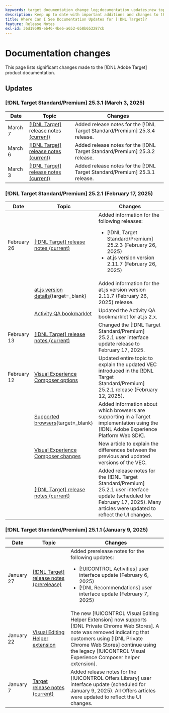 ```yaml
---
keywords: target documentation change log;documentation updates;new topics;edits;updates;update;changes 
description: Keep up to date with important additions and changes to the [!DNL Adobe Target] documentation.
title: Where Can I See Documentation Updates for [!DNL Target]?
feature: Release Notes
exl-id: 36d19598-eb46-4be6-a652-658b653287cb
---
```

# Documentation changes

This page lists significant changes made to the [!DNL Adobe Target] product documentation.

## Updates

### [!DNL Target Standard/Premium] 25.3.1 (March 3, 2025)

|Date|Topic|Changes|
|--- |--- |--- |
|March 7|[[!DNL Target] release notes (current)](/help/main/r-release-notes/release-notes.md)|Added release notes for the [!DNL Target Standard/Premium] 25.3.4 release.|
|March 6|[[!DNL Target] release notes (current)](/help/main/r-release-notes/release-notes.md)|Added release notes for the [!DNL Target Standard/Premium] 25.3.2 release.|
|March 3|[[!DNL Target] release notes (current)](/help/main/r-release-notes/release-notes.md)|Added release notes for the [!DNL Target Standard/Premium] 25.3.1 release.|


### [!DNL Target Standard/Premium] 25.2.1 (February 17, 2025)

|Date|Topic|Changes|
|--- |--- |--- |
|February 26|[[!DNL Target] release notes (current)](/help/main/r-release-notes/release-notes.md)|Added information for the following releases:<ul><li>[!DNL Target Standard/Premium] 25.2.3 (February 26, 2025)</li><li>at.js version version 2.11.7 (February 26, 2025)</li></ul>|
||[at.js version details](https://experienceleague.adobe.com/en/docs/target-dev/developer/client-side/at-js-implementation/target-atjs-versions){target=_blank}|Added information for the at.js version version 2.11.7 (February 26, 2025) release.|
||[Activity QA bookmarklet](/help/main/c-activities/c-activity-qa/activity-qa-bookmark.md)|Updated the Activity QA bookmarklet for at.js 2.x.|
|February 13|[[!DNL Target] release notes (current)](/help/main/r-release-notes/release-notes.md)|Changed the [!DNL Target Standard/Premium] 25.2.1 user interface update release to February 17, 2025.|
|February 12|[Visual Experience Composer options](/help/main/c-experiences/c-visual-experience-composer/viztarget-options.md)|Updated entire topic to explain the updated VEC introduced in the [!DNL Target Standard/Premium] 25.2.1 release (February 12, 2025).|
||[Supported browsers](https://experienceleague.adobe.com/en/docs/target-dev/developer/implementation/supported-browsers){target=_blank}|Added information about which browsers are supporting in a Target implementation using the [!DNL Adobe Experience Platform Web SDK].|
||[Visual Experience Composer changes](/help/main/c-experiences/c-visual-experience-composer/vec-changes.md)|New article to explain the differences between the previous and updated versions of the VEC.|
||[[!DNL Target] release notes (current)](/help/main/r-release-notes/release-notes.md)|Added release notes for the [!DNL Target Standard/Premium] 25.2.1 user interface update (scheduled for February 17, 2025). Many articles were updated to reflect the UI changes.|

### [!DNL Target Standard/Premium] 25.1.1 (January 9, 2025)

|Date|Topic|Changes|
|--- |--- |--- |
|January 27|[[!DNL Target] release notes (prerelease)](/help/main/r-release-notes/target-release-notes.md)|Added prerelease notes for the following updates: <ul><li>[!UICONTROL Activities] user interface update (February 6, 2025)</li><li>[!DNL Recommendations] user interface update (February 7, 2025)</li></ul> |
|January 22|[Visual Editing Helper extension](/help/main/c-experiences/c-visual-experience-composer/r-troubleshoot-composer/visual-editing-helper-extension.md)|The new [!UICONTROL Visual Editing Helper Extension] now supports [!DNL Private Chrome Web Stores]. A note was removed indicating that customers using [!DNL Private Chrome Web Stores] continue using the legacy [!UICONTROL Visual Experience Composer helper extension].|
|January 7|[Target release notes (current)](/help/main/r-release-notes/release-notes.md)|Added release notes for the [!UICONTROL Offers Library] user interface update (scheduled for January 9, 2025). All Offers articles were updated to reflect the UI changes.|
